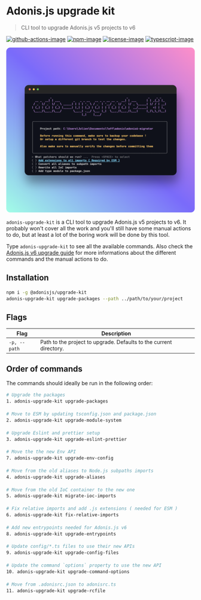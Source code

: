 # Adonis.js upgrade kit
> CLI tool to upgrade Adonis.js v5 projects to v6

[![github-actions-image]][github-actions-url] [![npm-image]][npm-url] [![license-image]][license-url] [![typescript-image]][typescript-url]

![](./assets/upgrade-kit.png)

`adonis-upgrade-kit` is a CLI tool to upgrade Adonis.js v5 projects to v6. It probably won't cover all the work and you'll still have some manual actions to do, but at least a lot of the boring work will be done by this tool.

Type `adonis-upgrade-kit` to see all the available commands. Also check the [Adonis.js v6 upgrade guide](https://github.com/adonisjs/v5_to_v6_upgrade_guide/tree/main) for more informations about the different commands and the manual actions to do.

## Installation

```bash
npm i -g @adonisjs/upgrade-kit
adonis-upgrade-kit upgrade-packages --path ../path/to/your/project 
```

## Flags

| Flag | Description |
|---|---|
| `-p, --path` | Path to the project to upgrade. Defaults to the current directory. |

## Order of commands

The commands should ideally be run in the following order:

```sh
# Upgrade the packages
1. adonis-upgrade-kit upgrade-packages

# Move to ESM by updating tsconfig.json and package.json
2. adonis-upgrade-kit upgrade-module-system

# Upgrade Eslint and prettier setup
3. adonis-upgrade-kit upgrade-eslint-prettier

# Move the the new Env API
7. adonis-upgrade-kit upgrade-env-config

# Move from the old aliases to Node.js subpaths imports
4. adonis-upgrade-kit upgrade-aliases

# Move from the old IoC container to the new one
5. adonis-upgrade-kit migrate-ioc-imports

# Fix relative imports and add .js extensions ( needed for ESM )
6. adonis-upgrade-kit fix-relative-imports

# Add new entrypoints needed for Adonis.js v6
8. adonis-upgrade-kit upgrade-entrypoints

# Update config/*.ts files to use their new APIs
9. adonis-upgrade-kit upgrade-config-files

# Update the command `options` property to use the new API
10. adonis-upgrade-kit upgrade-command-options

# Move from .adonisrc.json to adonisrc.ts
11. adonis-upgrade-kit upgrade-rcfile
```

[github-actions-image]: https://img.shields.io/github/actions/workflow/status/adonisjs/upgrade-kit/test.yml?style=for-the-badge "github-actions"

[github-actions-url]: https://github.com/adonisjs/upgrade-kit/actions/workflows/test.yml

[npm-image]: https://img.shields.io/npm/v/@adonisjs/upgrade-kit.svg?style=for-the-badge&logo=npm
[npm-url]: https://npmjs.org/package/@adonisjs/upgrade-kit "npm"

[license-image]: https://img.shields.io/npm/l/@adonisjs/upgrade-kit?color=blueviolet&style=for-the-badge
[license-url]: LICENSE.md "license"

[typescript-image]: https://img.shields.io/badge/Typescript-294E80.svg?style=for-the-badge&logo=typescript
[typescript-url]:  "typescript"
